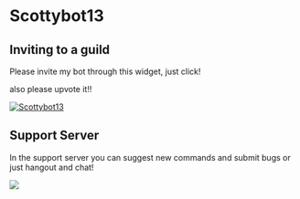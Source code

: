 # Scottybot13


## Inviting to a guild


Please invite my bot through this widget, just click! 

also please upvote it!!

<a href="https://discordbots.org/bot/518957742036221978" >
  <img src="https://discordbots.org/api/widget/518957742036221978.svg" alt="Scottybot13" />
</a>

## Support Server

In the support server you can suggest new commands and submit bugs or just hangout and chat!

[![](https://discordapp.com/api/guilds/533779781326471179/embed.png?style=banner1)](https://discord.gg/HTuAE28)

